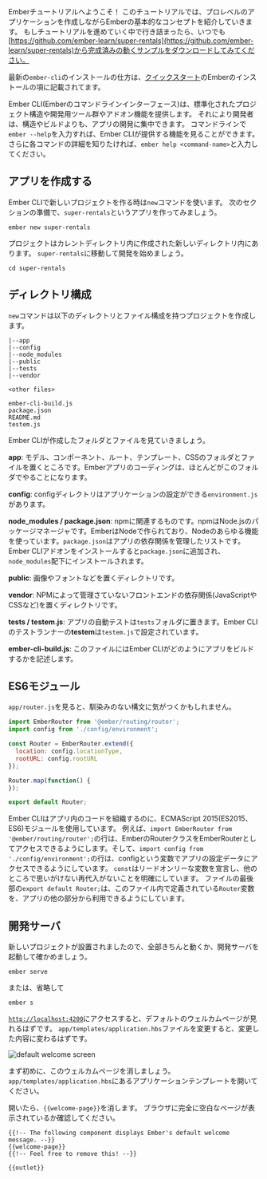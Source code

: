 <!--
Welcome to the Ember Tutorial!
This tutorial is meant to introduce basic Ember concepts while creating a professional looking application.
If you get stuck at any point during the tutorial, feel free to download [https://github.com/ember-learn/super-rentals](https://github.com/ember-learn/super-rentals) for a working example of the completed app.
-->

Emberチュートリアルへようこそ！
このチュートリアルでは、プロレベルのアプリケーションを作成しながらEmberの基本的なコンセプトを紹介していきます。
もしチュートリアルを進めていく中で行き詰まったら、いつでも[https://github.com/ember-learn/super-rentals](https://github.com/ember-learn/super-rentals)から完成済みの動くサンプルをダウンロードしてみてください。

<!--
You can install the latest version of `ember-cli` by following the [Quick Start](../../getting-started/quick-start/#toc_install-ember) guide "Installing Ember" section.
-->

最新の`ember-cli`のインストールの仕方は、[クイックスタート](../../getting-started/quick-start/#toc_Emberのインストール)のEmberのインストールの項に記載されてます。

<!--
Ember CLI, Ember's command line interface, provides a standard project
structure, a set of development tools, and an addon system.
This allows Ember developers to focus on building apps rather
than building the support structures that make them run.
From your command line, a quick `ember --help` shows
the commands Ember CLI provides. For more information on a specific command,
type `ember help <command-name>`.
-->

Ember CLI(Emberのコマンドラインインターフェース)は、標準化されたプロジェクト構造や開発用ツール群やアドオン機能を提供します。
それにより開発者は、構造やビルドよりも、アプリの開発に集中できます。
コマンドラインで`ember --help`を入力すれば、Ember CLIが提供する機能を見ることができます。
さらに各コマンドの詳細を知りたければ、`ember help <command-name>`と入力してください。

<!--
## Creating a New App
-->

## アプリを作成する

<!--
To create a new project using Ember CLI, use the `new` command. In preparation
for the tutorial in the next section, you can make an app called `super-rentals`.
-->

Ember CLIで新しいプロジェクトを作る時は`new`コマンドを使います。
次のセクションの準備で、`super-rentals`というアプリを作ってみましょう。


```shell
ember new super-rentals
```

<!--
A new project will be created inside your current directory. You can now go to
your `super-rentals` project directory and start working on it.
-->

プロジェクトはカレントディレクトリ内に作成された新しいディレクトリ内にあります。
`super-rentals`に移動して開発を始めましょう。

```shell
cd super-rentals
```

<!--
## Directory Structure
-->

## ディレクトリ構成

<!--
The `new` command generates a project structure with the following files and
directories:
-->

`new`コマンドは以下のディレクトリとファイル構成を持つプロジェクトを作成します。

```text
|--app
|--config
|--node_modules
|--public
|--tests
|--vendor

<other files>

ember-cli-build.js
package.json
README.md
testem.js
```

<!--
Let's take a look at the folders and files Ember CLI generates.
-->

Ember CLIが作成したフォルダとファイルを見ていきましょう。

<!--
**app**: This is where folders and files for models, components, routes,
templates and styles are stored. The majority of your coding on an Ember
project happens in this folder.
-->

**app**: モデル、コンポーネント、ルート、テンプレート、CSSのフォルダとファイルを置くところです。Emberアプリのコーディングは、ほとんどがこのフォルダでやることになります。

<!--
**config**: The config directory contains the `environment.js` where you can
configure settings for your app.
-->

**config**: configディレクトリはアプリケーションの設定ができる`environment.js`があります。

<!--
**node_modules / package.json**: This directory and file are from npm.
npm is the package manager for Node.js. Ember is built with Node and uses a
variety of Node.js modules for operation. The `package.json` file maintains the
list of current npm dependencies for the app.  Any Ember CLI
addons you install will also show up here. Packages listed in `package.json`
are installed in the node_modules directory.
-->

**node_modules / package.json**: npmに関連するものです。npmはNode.jsのパッケージマネージャです。EmberはNodeで作られており、Nodeのあらゆる機能を使っています。`package.json`はアプリの依存関係を管理したリストです。Ember CLIアドオンをインストールすると`package.json`に追加され、`node_modules`配下にインストールされます。

<!--
**public**: This directory contains assets such as images and fonts.
-->

**public**: 画像やフォントなどを置くディレクトリです。

<!--
**vendor**: This directory is where front-end dependencies (such as JavaScript
or CSS) that are not managed by NPM go.
-->

**vendor**: NPMによって管理さていないフロントエンドの依存関係(JavaScriptやCSSなど)を置くディレクトリです。

<!--
**tests / testem.js**: Automated tests for our app go in the `tests` folder,
and Ember CLI's test runner **testem** is configured in `testem.js`.
-->

**tests / testem.js**: アプリの自動テストは`tests`フォルダに置きます。Ember CLIのテストランナーの**testem**は`testem.js`で設定されています。

<!--
**ember-cli-build.js**: This file describes how Ember CLI should build our app.
-->

**ember-cli-build.js**: このファイルにはEmber CLIがどのようにアプリをビルドするかを記述します。

<!--
## ES6 Modules
-->

## ES6モジュール

<!--
If you take a look at `app/router.js`, you'll notice some syntax that may be
unfamiliar to you.
-->

`app/router.js`を見ると、馴染みのない構文に気がつくかもしれません。


```app/router.js
import EmberRouter from '@ember/routing/router';
import config from './config/environment';

const Router = EmberRouter.extend({
  location: config.locationType,
  rootURL: config.rootURL
});

Router.map(function() {
});

export default Router;
```
<!--
Ember CLI uses ECMAScript 2015 (ES2015 for short or previously known as ES6) modules to organize application
code.
For example, the line `import EmberRouter from '@ember/routing/router';` gives us access to
Ember's Router class as the variable `EmberRouter`. And the `import config from
'./config/environment';` line gives us access to our app's configuration data
as the variable `config`. `const` is a way to declare a read-only variable to make
sure it is not accidentally reassigned elsewhere. At the end of the file,
`export default Router;` makes the `Router` variable defined in this file available 
to other parts of the app.
-->

Ember CLIはアプリ内のコードを組織するのに、ECMAScript 2015(ES2015、ES6)モジュールを使用しています。
例えば、`import EmberRouter from '@ember/routing/router';`の行は、EmberのRouterクラスをEmberRouterとしてアクセスできるようにします。そして、`import config from './config/environment';`の行は、configという変数でアプリの設定データにアクセスできるようにしています。
`const`はリードオンリーな変数を宣言し、他のところで思いがけない再代入がないことを明確にしています。
ファイルの最後部の`export default Router;`は、このファイル内で定義されている`Router`変数を、アプリの他の部分から利用できるようにしています。

<!--
## The Development Server
-->

## 開発サーバ

<!--
Once we have a new project in place, we can confirm everything is working by
starting the Ember development server:
-->

新しいプロジェクトが設置されましたので、全部きちんと動くか、開発サーバを起動して確かめましょう。

```shell
ember serve
```

<!--
or, for short:
-->

または、省略して

```shell
ember s
```

<!--
If we navigate to [`http://localhost:4200`](http://localhost:4200), we'll see the default welcome screen.
When we edit the `app/templates/application.hbs` file, we'll replace that content with our own.
-->

[`http://localhost:4200`](http://localhost:4200)にアクセスすると、デフォルトのウェルカムページが見れるはずです。
`app/templates/application.hbs`ファイルを変更すると、変更した内容に変わるはずです。


![default welcome screen](../../images/ember-cli/default-welcome-page.png)

<!--
The first thing we want to do in our new project is to remove the welcome screen.
We do this by simply opening up the application template file located at `app/templates/application.hbs`.
-->

まず初めに、このウェルカムページを消しましょう。
`app/templates/application.hbs`にあるアプリケーションテンプレートを開いてください。

<!--
Once open, remove the component labeled `{{welcome-page}}`.
The application should now be a completely blank canvas to build our application on.
-->

開いたら、`{{welcome-page}}`を消します。
ブラウザに完全に空白なページが表示されているか確認してください。

```app/templates/application.hbs{-1,-2,-3}
{{!-- The following component displays Ember's default welcome message. --}}
{{welcome-page}}
{{!-- Feel free to remove this! --}}

{{outlet}}

```
